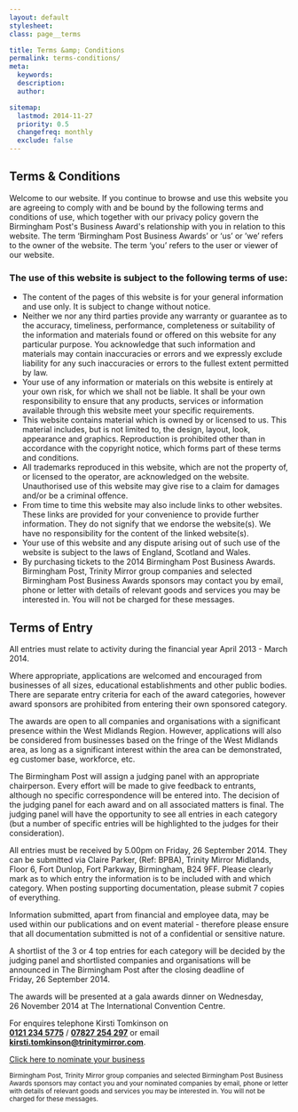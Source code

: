 ```yaml
---
layout: default
stylesheet:
class: page__terms

title: Terms &amp; Conditions
permalink: terms-conditions/
meta:
  keywords:
  description:
  author:

sitemap:
  lastmod: 2014-11-27
  priority: 0.5
  changefreq: monthly
  exclude: false
---
```




<article>

  <h1 class="gamma heading--main">Terms &amp; Conditions</h1>

  <p>Welcome to our website. If you continue to browse and use this website you are agreeing to comply with and be bound by the following terms and conditions of use, which together with our privacy policy govern the Birmingham Post's Business Award's relationship with you in relation to this website. The term &lsquo;Birmingham Post Business Awards&rsquo; or &lsquo;us&rsquo; or &rsquo;we&rsquo; refers to the owner of the website. The term &lsquo;you&rsquo; refers to the user or viewer of our website.</p>

  <h3>The use of this website is subject to the following terms of use:</h3>

  <ul>
    <li>The content of the pages of this website is for your general information and use only. It is subject to change without notice.</li>
    <li>Neither we nor any third parties provide any warranty or guarantee as to the accuracy, timeliness, performance, completeness or suitability of the information and materials found or offered on this website for any particular purpose. You acknowledge that such information and materials may contain inaccuracies or errors and we expressly exclude liability for any such inaccuracies or errors to the fullest extent permitted by law.</li>
    <li>Your use of any information or materials on this website is entirely at your own risk, for which we shall not be liable. It shall be your own responsibility to ensure that any products, services or information available through this website meet your specific requirements.</li>
    <li>This website contains material which is owned by or licensed to us. This material includes, but is not limited to, the design, layout, look, appearance and graphics. Reproduction is prohibited other than in accordance with the copyright notice, which forms part of these terms and conditions.</li>
    <li>All trademarks reproduced in this website, which are not the property of, or licensed to the operator, are acknowledged on the website. Unauthorised use of this website may give rise to a claim for damages and/or be a criminal offence.</li>
    <li>From time to time this website may also include links to other websites. These links are provided for your convenience to provide further information. They do not signify that we endorse the website(s). We have no responsibility for the content of the linked website(s).</li>
    <li>Your use of this website and any dispute arising out of such use of the website is subject to the laws of England, Scotland and Wales.</li>
    <li>By purchasing tickets to the 2014 Birmingham Post Business Awards. Birmingham Post, Trinity Mirror group companies and selected Birmingham Post Business Awards sponsors may contact you by email, phone or letter with details of relevant goods and services you may be interested in. You will not be charged for these messages.</li>
  </ul>

</article>

<article>

  <h1 class="gamma heading--main">Terms of Entry</h1>

  <p>All entries must relate to activity during the financial year April 2013 - March 2014.</p>

  <p>Where appropriate, applications are welcomed and encouraged from businesses of all sizes, educational establishments and other public bodies. There are separate entry criteria for each of the award categories, however award sponsors are prohibited from entering their own sponsored category.</p>

  <p>The awards are open to all companies and organisations with a significant presence within the West Midlands Region. However, applications will also be considered from businesses based on the fringe of the West Midlands area, as long as a significant interest within the area can be demonstrated, eg customer base, workforce, etc.</p>

  <p>The Birmingham Post will assign a judging panel with an appropriate chairperson. Every effort will be made to give feedback to entrants, although no specific correspondence will be entered into. The decision of the judging panel for each award and on all associated matters is final. The judging panel will have the opportunity to see all entries in each category (but a number of specific entries will be highlighted to the judges for their consideration).</p>

  <p>All entries must be received by 5.00pm on Friday, 26&nbsp;September&nbsp;2014. They can be submitted via Claire&nbsp;Parker, (Ref: BPBA), Trinity&nbsp;Mirror&nbsp;Midlands, Floor&nbsp;6, Fort&nbsp;Dunlop, Fort&nbsp;Parkway, Birmingham, B24&nbsp;9FF. Please clearly mark as to which entry the information is to be included with and which category. When posting supporting documentation, please submit 7 copies of everything.</p>

  <p>Information submitted, apart from financial and employee data, may be used within our publications and on event material - therefore please ensure that all documentation submitted is not of a confidential or sensitive nature.</p>

  <p>A shortlist of the 3 or 4 top entries for each category will be decided by the judging panel and shortlisted companies and organisations will be announced in The Birmingham Post after the closing deadline of Friday,&nbsp;26&nbsp;September&nbsp;2014.</p>

  <p>The awards will be presented at a gala awards dinner on Wednesday, 26&nbsp;November&nbsp;2014 at The&nbsp;International Convention&nbsp;Centre.</p>

  <p>For enquires telephone Kirsti Tomkinson on <strong><a class="tel" href="tel:01212345775">0121&nbsp;234&nbsp;5775</a></strong>&nbsp;/&nbsp;<strong><a class="tel" href="tel:07827254297">07827&nbsp;254&nbsp;297</a></strong> or email <strong><a href="mailto:kirsti.tomkinson@trinitymirror.com" target="_blank">kirsti.tomkinson@trinitymirror.com</a></strong>.</p>

  <p><a class="btn btn__large btn--primary" href="{{ site.url }}/categories/">Click here to nominate your business</a></p>

  <p><small>Birmingham Post, Trinity Mirror group companies and selected Birmingham Post Business Awards sponsors may contact you and your nominated companies by email, phone or letter with details of relevant goods and services you may be interested in. You will not be charged for these messages.</small></p>

</article>
